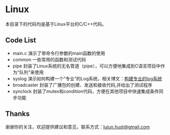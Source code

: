 Linux
===========

本目录下的代码均是基于Linux平台的C/C++代码。

Code List
----------

- main.c  演示了带命令行参数的main函数的使用
- common  一些常用的函数和测试代码
- pipe    封装了Linux系统的无名管道（pipe），可以方便地集成到C语言项目中作为“队列”来使用
- syslog  演示如何构建一个“专业”的Log系统，相关博文：[构建专业的log系统](http://ticktick.blog.51cto.com/823160/1579785)
- broadcaster 封装了广播包的创建、发送和接收代码,并给出了测试程序
- synclock 封装了mutex和condition代码，方便在其他项目中快速集成条件同步功能

Thanks
----------

谢谢你的关注，欢迎提供建议和意见，联系方式：lujun.hust@gmail.com
